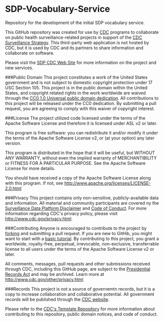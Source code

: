 # SDP-Vocabulary-Service
Repository for the development of the initial SDP vocabulary service. 

This GitHub repository was created for use by [CDC](http://www.cdc.gov) programs to collaborate on public health surveillance-related projects in support of the [CDC Surveillance Strategy](http://www.cdc.gov/surveillance). This third-party web application is not hosted by CDC, but it is used by CDC and its partners to share information and collaborate on software. 

Please visit the [SDP CDC Web Site](http://www.cdc.gov/sdp) for more information on the project and new services. 

###Public Domain 
This project constitutes a work of the United States government and is not subject to domestic copyright protection under 17 USC Section 105. This project is in the public domain within the United States, and copyright related rights in the work worldwide are waived through the [CC0 1.0 Universal public domain dedication](https://creativecommons.org/publicdomain/zero/1.0/). All contributions to this project will be released under the CC0 dedication. By submitting a pull request, you are agreeing to comply with this waiver of copyright interest. 

 ###License 
 The project utilized code licensed under the terms of the Apache Software License and therefore it is licensed under ASL v2 or later. 
 
 This program is free software: you can redistribute it and/or modify it under the terms of the Apache Software License v2, or (at your option) any later version. 
 
 This program is distributed in the hope that it will be useful, but WITHOUT ANY WARRANTY, without even the implied warranty of MERCHANTIBILITY or FITNESS FOR A PARTICULAR PURPOSE. See the Apache Software License for more details. 
 
 You should have received a copy of the Apache Software License along with this program. If not, see http://www.apache.org/licenses/LICENSE-2.0.html 
 
 ###Privacy 
 This project contains only non-sensitive, publicly-available data and information. All material and community participants are covered ny the [Surveillance Data Platform Disclaimer](https://github.com/CDCgov/template/blob/master/DISCLAIMER.md) and [Code of Conduct](https://github.com/CDCgov/template/blob/master/code-of-conduct.md). For more information regarding CDC's privacy policy, please visit http://www.cdc.gov/privacy.html. 
 
 ###Contributing 
 Anyone is encouraged to contribute to the project by [forking](https://help.github.com/articles/fork-a-repo) and submitting a pull request. If you are new to GitHib, you might want to start with a [basic tutorial](https://help.github.com/articles/set-up-git). By contributing to this project, you grant a worldwide, royalty-free, perpetual, irrevocable, non-exclusive, transferrable license to all users under the terms of the Apache Software License v2 or later. 
 
 All comments, messages, pull requests and other submissions received through CDC, including this GitHub page, are subject to the [Presidential Records Act](http://www.archives.gov/about/laws/presidential-records.html) and may be archived. Learn more at http://www.cdc.gov/other/privacy.html 
 
 ###Records 
 This project is not a source of governemtn records, but it is a copy to increase collaboration and collaborative potential. All government records will be published through the [CDC website](http://www.cdc.gov). 
 
 Please refer to the [CDC's Template Repository](https://github.com/CDCgov/template) for more information about contributing to this repository, public domain notices, and code of conduct. 
